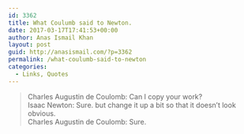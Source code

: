 ```yaml
---
id: 3362
title: What Coulumb said to Newton.
date: 2017-03-17T17:41:53+00:00
author: Anas Ismail Khan
layout: post
guid: http://anasismail.com/?p=3362
permalink: /what-coulumb-said-to-newton
categories:
  - Links, Quotes
---
```

> Charles Augustin de Coulomb: Can I copy your work?  
> Isaac Newton: Sure. but change it up a bit so that it doesn&#8217;t look obvious.  
> Charles Augustin de Coulomb: Sure.